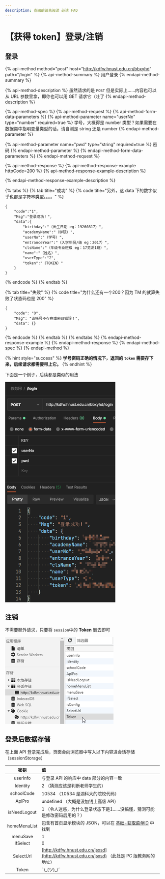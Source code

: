 ```yaml
---
description: 查阅前请先阅读 必读 FAQ
---
```


# 【获得 token】登录/注销

## 登录

{% api-method method="post" host="http://kdfw.hnust.edu.cn/bbxyhd" path="/login" %}
{% api-method-summary %}
用户登录
{% endapi-method-summary %}

{% api-method-description %}
 虽然请求的是 `POST` 但是实际上……内容也可以从 URL 参数里拿，即你也可以用 GET 请求它（吐了
{% endapi-method-description %}

{% api-method-spec %}
{% api-method-request %}
{% api-method-form-data-parameters %}
{% api-method-parameter name="userNo" type="number" required=true %}
学号，大概得是 number 类型？如果需要在数据类中指明变量类型的话，请自测是 string 还是 number
{% endapi-method-parameter %}

{% api-method-parameter name="pwd" type="string" required=true %}
密码
{% endapi-method-parameter %}
{% endapi-method-form-data-parameters %}
{% endapi-method-request %}

{% api-method-response %}
{% api-method-response-example httpCode=200 %}
{% api-method-response-example-description %}

{% endapi-method-response-example-description %}

{% tabs %}
{% tab title="成功" %}
{% code title="另外，这 data 下的数字似乎也都是字符串类型。。。。" %}
```text
{
    "code":"1",
    "Msg":"登录成功！",
    "data":{
        "birthday":"（出生日期 eg：19260817）",
        "academyName":"（学院）",
        "userNo":"（学号）",
        "entranceYear":"（入学年份/级 eg：2017）",
        "clsName":"（年级专业班级 eg：17芜湖1班）",
        "name":"（姓名）",
        "userType":"2",
        "token":"（TOKEN）"
    }
}
```
{% endcode %}
{% endtab %}

{% tab title="失败" %}
{% code title="为什么还有一个200？因为 TM 的就算失败了状态码也是 200" %}
```
{
    "code": "0",
    "Msg": "该帐号不存在或密码错误！",
    "data": {}
}
```
{% endcode %}
{% endtab %}
{% endtabs %}
{% endapi-method-response-example %}
{% endapi-method-response %}
{% endapi-method-spec %}
{% endapi-method %}

{% hint style="success" %}
**学号密码正确的情况下，返回的 `token` 需要存下来，后续请求都需要带上它。**
{% endhint %}

下面是一个例子，后续都是类似的用法

![](../.gitbook/assets/image%20%282%29.png)

## 注销

不需要额外请求，只要将 `session`中的 **Token** 删去即可

![](../.gitbook/assets/image%20%281%29.png)

## 登录后数据存储

在上面 API 登录完成后，页面会向浏览器中写入以下内容进会话存储（sessionStorage）

| 密钥 | 值 |
| :---: | :--- |
| userInfo | 与登录 API 的响应中 data 部分的内容一致 |
| Identity | 2 （猜测应该是判断老师学生的） |
| schoolCode | 10534 （10534 是湖科大的院校代码） |
| ApiPro | undefined （大概是没加钱上高级 API） |
| isNeedLogout | 1 （令人迷惑，为什么登录状态下是1……没搞懂，猜测可能是修改密码后用的？） |
| homeMenuList | 包含有首页显示模块的 JSON，可以在 [基础-获取菜单ID](https://kdjw.docs.jakting.com/base/menu-id) 中找到 |
| menuSave | 1 |
| ifSelect | 0 |
| SelectUrl | [http://kdfw.hnust.edu.cn/jsxsd](http://kdfw.hnust.edu.cn/jsxsd)   （此处是 PC 版教务网的地址） |
| Token | ¯\\_\(ツ\)\_/¯ |



